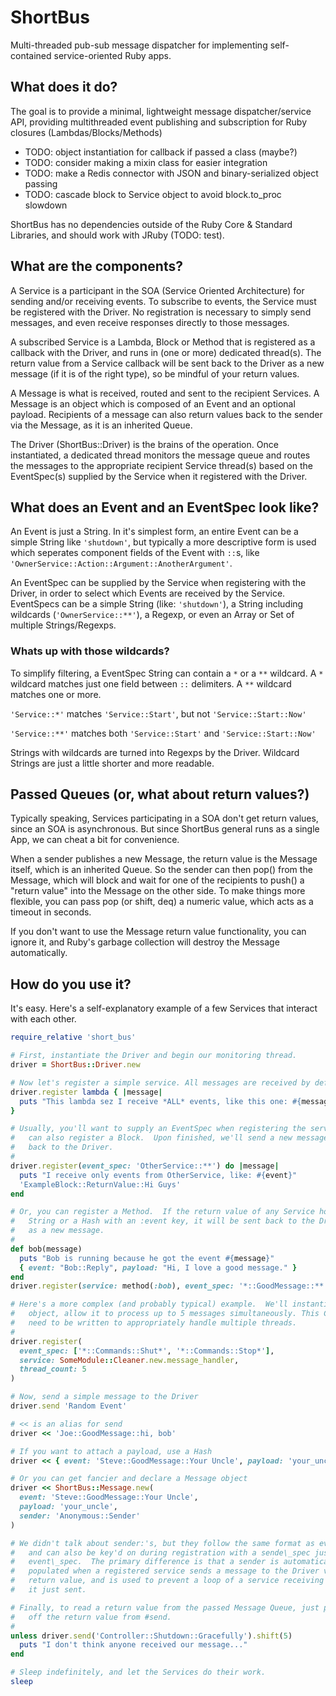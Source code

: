 # ShortBus
Multi-threaded pub-sub message dispatcher for implementing self-contained service-oriented Ruby apps.

## What does it do?
The goal is to provide a minimal, lightweight message dispatcher/service API, providing multithreaded event publishing and subscription for Ruby closures (Lambdas/Blocks/Methods)

- TODO: object instantiation for callback if passed a class (maybe?)
- TODO: consider making a mixin class for easier integration
- TODO: make a Redis connector with JSON and binary-serialized object passing
- TODO: cascade block to Service object to avoid block.to\_proc slowdown

ShortBus has no dependencies outside of the Ruby Core & Standard Libraries, and should work with JRuby (TODO: test).

## What are the components?
A Service is a participant in the SOA (Service Oriented Architecture) for sending and/or receiving events. To subscribe to events, the Service must be registered with the Driver. No registration is necessary to simply send messages, and even receive responses directly to those messages.

A subscribed Service is a Lambda, Block or Method that is registered as a callback with the Driver, and runs in (one or more) dedicated thread(s). The return value from a Service callback will be sent back to the Driver as a new message (if it is of the right type), so be mindful of your return values.

A Message is what is received, routed and sent to the recipient Services. A Message is an object which is composed of an Event and an optional payload. Recipients of a message can also return values back to the sender via the Message, as it is an inherited Queue.

The Driver (ShortBus::Driver) is the brains of the operation. Once instantiated, a dedicated thread monitors the message queue and routes the messages to the appropriate recipient Service thread(s) based on the EventSpec(s) supplied by the Service when it registered with the Driver.

## What does an Event and an EventSpec look like?
An Event is just a String. In it's simplest form, an entire Event can be a simple String like `'shutdown'`, but typically a more descriptive form is used which seperates component fields of the Event with `::`s, like `'OwnerService::Action::Argument::AnotherArgument'`.

An EventSpec can be supplied by the Service when registering with the Driver, in order to select which Events are received by the Service. EventSpecs can be a simple String (like: `'shutdown'`), a String including wildcards (`'OwnerService::**'`), a Regexp, or even an Array or Set of multiple Strings/Regexps.

### Whats up with those wildcards?
To simplify filtering, a EventSpec String can contain a `*` or a `**` wildcard. A `*` wildcard matches just one field between `::` delimiters. A `**` wildcard matches one or more.

`'Service::*'` matches `'Service::Start'`, but not `'Service::Start::Now'`

`'Service::**'` matches both `'Service::Start'` and `'Service::Start::Now'`

Strings with wildcards are turned into Regexps by the Driver. Wildcard Strings are just a little shorter and more readable.

## Passed Queues (or, what about return values?)
Typically speaking, Services participating in a SOA don't get return values, since an SOA is asynchronous. But since ShortBus general runs as a single App, we can cheat a bit for convenience.

When a sender publishes a new Message, the return value is the Message itself, which is an inherited Queue. So the sender can then pop() from the Message, which will block and wait for one of the recipients to push() a "return value" into the Message on the other side. To make things more flexible, you can pass pop (or shift, deq) a numeric value, which acts as a timeout in seconds.

If you don't want to use the Message return value functionality, you can ignore it, and Ruby's garbage collection will destroy the Message automatically.

## How do you use it?
It's easy. Here's a self-explanatory example of a few Services that interact with each other.

```ruby
require_relative 'short_bus'

# First, instantiate the Driver and begin our monitoring thread.
driver = ShortBus::Driver.new

# Now let's register a simple service. All messages are received by default.
driver.register lambda { |message|
  puts "This lambda sez I receive *ALL* events, like this one: #{message}"
}

# Usually, you'll want to supply an EventSpec when registering the service. You
#   can also register a Block.  Upon finished, we'll send a new message
#   back to the Driver.
#
driver.register(event_spec: 'OtherService::**') do |message|
  puts "I receive only events from OtherService, like: #{event}"
  'ExampleBlock::ReturnValue::Hi Guys'
end

# Or, you can register a Method.  If the return value of any Service hook is a 
#   String or a Hash with an :event key, it will be sent back to the Driver 
#   as a new message.
#
def bob(message)
  puts "Bob is running because he got the event #{message}"
  { event: "Bob::Reply", payload: "Hi, I love a good message." }
end
driver.register(service: method(:bob), event_spec: '*::GoodMessage::**')

# Here's a more complex (and probably typical) example.  We'll instantiate a new
#   object, allow it to process up to 5 messages simultaneously. This Class will
#   need to be written to appropriately handle multiple threads.
#
driver.register(
  event_spec: ['*::Commands::Shut*', '*::Commands::Stop*'],
  service: SomeModule::Cleaner.new.message_handler,
  thread_count: 5
)

# Now, send a simple message to the Driver
driver.send 'Random Event'

# << is an alias for send
driver << 'Joe::GoodMessage::hi, bob'

# If you want to attach a payload, use a Hash
driver << { event: 'Steve::GoodMessage::Your Uncle', payload: 'your_uncle' }

# Or you can get fancier and declare a Message object
driver << ShortBus::Message.new(
  event: 'Steve::GoodMessage::Your Uncle',
  payload: 'your_uncle',
  sender: 'Anonymous::Sender'
)

# We didn't talk about sender:'s, but they follow the same format as events,
#   and can also be key'd on during registration with a sende\_spec just like
#   event\_spec.  The primary difference is that a sender is automatically
#   populated when a registered service sends a message to the Driver via a
#   return value, and is used to prevent a loop of a service receiving messages
#   it just sent.

# Finally, to read a return value from the passed Message Queue, just pop it
#   off the return value from #send.
#
unless driver.send('Controller::Shutdown::Gracefully').shift(5)
  puts "I don't think anyone received our message..."
end

# Sleep indefinitely, and let the Services do their work.
sleep
```
